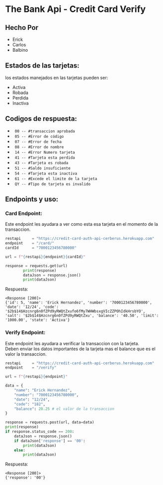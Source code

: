 # The Bank Api - Credit Card Verify
## Hecho Por
- Erick
- Carlos
- Balbino

## Estados de las tarjetas:
los estados manejados en las tarjetas pueden ser:
- Activa
- Robada
- Perdida
- Inactiva

## Codigos de respuesta:
- ` 00 -- #transaccion aprobada`
- ` 05 -- #Error de código`
- ` 07 -- #Error de fecha`
- ` 08 -- #Error de nombre`
- ` 14 -- #Error Numero tarjeta`
- ` 41 -- #Tarjeta esta perdida`
- ` 43 -- #Tarjeta es robada`
- ` 51 -- #Saldo insuficiente`
- ` 54 -- #Tarjeta esta inactiva`
- ` 61 -- #Excede el limite de la tarjeta`
- ` QY -- #Tipo de tarjeta es invalido`

## Endpoints y uso:

### Card Endpoint:
Este endpoint les ayudara a ver como esta esa tarjeta en el momento de la transaccion.  

```python
restapi     = "https://credit-card-auth-api-cerberus.herokuapp.com"
endpoint    = "/card/"
cardId      = "7000123456780000"

url = f"{restapi}{endpoint}{cardId}"

response = requests.get(url)
        print(response)
        dataJson = response.json()
        print(dataJson)
```
Respuesta:
```
<Response [200]>
{'id': 5, 'name': 'Erick Hernandez', 'number': '7000123456780000', 'date': '12/24', 'code': '$2b$14$Hzcnrg6n0fZPd9yRWQtZxufo6fMy7WHWbsxgVIcZZPOhIdkHrsbYO', 'salt': '$2b$14$Hzcnrg6n0fZPd9yRWQtZxu', 'balance': '40.50', 'limit': '1000.00', 'state': 'Activa'}
```

### Verify Endpoint:
Este endpoint les ayudara a verificar la transaccion con la tarjeta.  
Deben enviar los datos importantes de la tarjeta mas el balance que es el valor la transaccion.  

```python
restapi     = "https://credit-card-auth-api-cerberus.herokuapp.com"
endpoint    = "/verify"

url = f"{restapi}{endpoint}"

data = {
    "name": "Erick Hernandez",
    "number": "7000123456780000",
    "date": "12/24",
    "code": "182",
    "balance": 20.25 # el valor de la transaccion
}

response = requests.post(url, data=data)
print(response)
if response.status_code == 200:
    dataJson = response.json()
    if dataJson['response'] == '00':
        print(dataJson)
    else:
        print(dataJson)
```
Respuesta:
```
<Response [200]>
{'response': '00'}
```